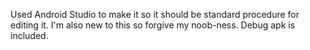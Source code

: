 Used Android Studio to make it so it should be standard procedure for editing it. 
I'm also new to this so forgive my noob-ness.
Debug apk is included.

